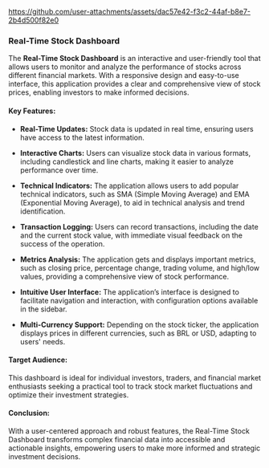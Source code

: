 https://github.com/user-attachments/assets/dac57e42-f3c2-44af-b8e7-2b4d500f82e0

### Real-Time Stock Dashboard

The **Real-Time Stock Dashboard** is an interactive and user-friendly tool that allows users to monitor and analyze the performance of stocks across different financial markets. With a responsive design and easy-to-use interface, this application provides a clear and comprehensive view of stock prices, enabling investors to make informed decisions.

#### Key Features:

- **Real-Time Updates:** Stock data is updated in real time, ensuring users have access to the latest information.

- **Interactive Charts:** Users can visualize stock data in various formats, including candlestick and line charts, making it easier to analyze performance over time.

- **Technical Indicators:** The application allows users to add popular technical indicators, such as SMA (Simple Moving Average) and EMA (Exponential Moving Average), to aid in technical analysis and trend identification.

- **Transaction Logging:** Users can record transactions, including the date and the current stock value, with immediate visual feedback on the success of the operation.

- **Metrics Analysis:** The application gets and displays important metrics, such as closing price, percentage change, trading volume, and high/low values, providing a comprehensive view of stock performance.

- **Intuitive User Interface:** The application’s interface is designed to facilitate navigation and interaction, with configuration options available in the sidebar.

- **Multi-Currency Support:** Depending on the stock ticker, the application displays prices in different currencies, such as BRL or USD, adapting to users' needs.

#### Target Audience:

This dashboard is ideal for individual investors, traders, and financial market enthusiasts seeking a practical tool to track stock market fluctuations and optimize their investment strategies.

#### Conclusion:

With a user-centered approach and robust features, the Real-Time Stock Dashboard transforms complex financial data into accessible and actionable insights, empowering users to make more informed and strategic investment decisions.
